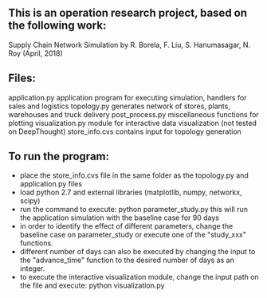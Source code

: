 ## This is an operation research project, based on the following work:
Supply Chain Network Simulation by R. Borela, F. Liu, S. Hanumasagar, N. Roy (April, 2018)



## Files:
application.py	        application program for executing simulation, handlers for sales and logistics
topology.py    		generates network of stores, plants, warehouses and truck delivery
post_process.py	        miscellaneous functions for plotting
visualization.py        module for interactive data visualization (not tested on DeepThought) 
store_info.cvs          contains input for topology generation

## To run the program:
- place the store_info.cvs file in the same folder as the topology.py and application.py files
- load python 2.7 and external libraries (matplotlib, numpy, networkx, scipy)
- run the command to execute:
    python parameter_study.py
  this will run the application simulation with the baseline case for 90 days
- in order to identify the effect of different parameters, change the baseline case on parameter_study or execute one of the "study_xxx" functions.
- different number of days can also be executed by changing the input to the "advance_time" function to the desired number of days as an integer.
- to execute the interactive visualization module, change the input path on the file and execute:
    python visualization.py

